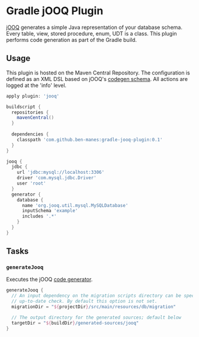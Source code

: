 # Gradle jOOQ Plugin

[jOOQ](http://www.jooq.org) generates a simple Java representation of your database schema.
Every table, view, stored procedure, enum, UDT is a class. This plugin performs code generation
as part of the Gradle build.

## Usage

This plugin is hosted on the Maven Central Repository. The configuration is defined as an XML DSL 
based on jOOQ's [codegen schema](http://www.jooq.org/xsd/jooq-codegen-3.0.0.xsd). All actions are
logged at the 'info' level.

```groovy
apply plugin: 'jooq'

buildscript {
  repositories {
    mavenCentral()
  }
  
  dependencies {
    classpath 'com.github.ben-manes:gradle-jooq-plugin:0.1'
  }
}

jooq {
  jdbc {
    url 'jdbc:mysql://localhost:3306'
    driver 'com.mysql.jdbc.Driver'
    user 'root'
  }
  generator {
    database {
      name 'org.jooq.util.mysql.MySQLDatabase'
      inputSchema 'example'
      includes '.*'
    }
  }
}
```

## Tasks

### `generateJooq`

Executes the jOOQ [code generator](http://www.jooq.org/doc/3.0/manual/code-generation/).

```groovy
generateJooq {
  // An input dependency on the migration scripts directory can be specified to invalidate the
  // up-to-date check. By default this option is not set.
  migrationDir = "${projectDir}/src/main/resources/db/migration"

  // The output directory for the generated sources; default below
  targetDir = "${buildDir}/generated-sources/jooq"
}
```
